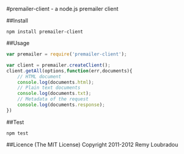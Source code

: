 #premailer-client - a node.js premailer client

##Install

```
npm install premailer-client
```

##Usage

```js
var premailer = require('premailer-client');

var client = premailer.createClient();
client.getAll(options,function(err,documents){
	// HTML document
	console.log(documents.html);
	// Plain text documents
	console.log(documents.txt);
	// Metadata of the request
	console.log(documents.response);
})
```

##Test

```
npm test
```

##Licence
(The MIT License) Copyright 2011-2012 Remy Loubradou